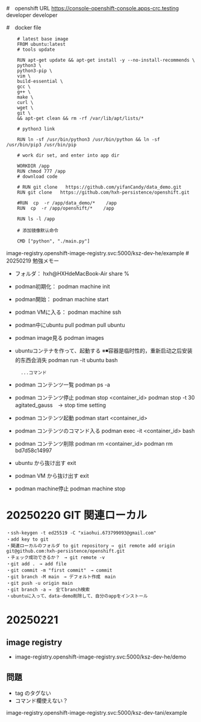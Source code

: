 #　openshift URL
    https://console-openshift-console.apps-crc.testing
    developer
    developer

#　docker file

        # latest base image
        FROM ubuntu:latest
        # tools update

        RUN apt-get update && apt-get install -y --no-install-recommends \
        python3 \
        python3-pip \
        vim \
        build-essential \
        gcc \
        g++ \
        make \
        curl \
        wget \
        git \
        && apt-get clean && rm -rf /var/lib/apt/lists/*

        # python3 link

        RUN ln -sf /usr/bin/python3 /usr/bin/python && ln -sf /usr/bin/pip3 /usr/bin/pip

        # work dir set, and enter into app dir

        WORKDIR /app
        RUN chmod 777 /app
        # download code

        # RUN git clone   https://github.com/yifanCandy/data_demo.git
        RUN git clone   https://github.com/hxh-persistence/openshift.git

        #RUN  cp  -r /app/data_demo/*    /app
        RUN  cp  -r /app/openshift/*    /app

        RUN ls -l /app

        # 添加镜像默认命令

        CMD ["python", "./main.py"]
image-registry.openshift-image-registry.svc:5000/ksz-dev-he/example
#　20250219 勉強メモー

* フォルダ：
    hxh@HXHdeMacBook-Air share % 

* podman初期化：
        podman machine init

* podman開始：
        podman machine start

* podman VMに入る：
        podman machine ssh

* podman中にubuntu pull
        podman pull ubuntu

* podman image見る
        podman images

* ubuntuコンテナを作って、起動する ※◾容器是临时性的，重新启动之后安装的东西会消失
        podman run -it ubuntu bash

        ...コマンド

* podman コンテンツ一覧
        podman ps -a

* podman コンテンツ停止
        podman stop <container_id>
        podman stop -t 30 agitated_gauss　→ stop time setting

* podman コンテンツ起動
        podman start <container_id>

* podman コンテンツのコマンド入る
    podman exec -it <container_id> bash　

* podman コンテンツ削除
        podman rm <container_id>
        podman rm bd7d58c14997

* ubuntu から抜け出す
        exit

* podman VM から抜け出す
        exit

* podman machine停止
        podman machine stop

# 20250220 GIT 関連ローカル
    ・ssh-keygen -t ed25519 -C "xiaohui.673799093@gmail.com"
    ・add key to git
    ・関連ローカルのフォルダ to git repository →　git remote add origin git@github.com:hxh-persistence/openshift.git
    ・チェック成功できるか？　→ git remote -v
    ・git add .　→ add file
    ・git commit -m "first commit"　→ commit
    ・git branch -M main　→ デフォルト作成　main
    ・git push -u origin main
    ・git branch -a →　全てbranch検索
    ・ubuntuに入って、data-demo削除して、自分のappをインストール

# 20250221
## image registry
   - image-registry.openshift-image-registry.svc:5000/ksz-dev-he/demo

##

## 問題
   - tag のタグない
   - コマンド欄使えない？


   image-registry.openshift-image-registry.svc:5000/ksz-dev-tani/example